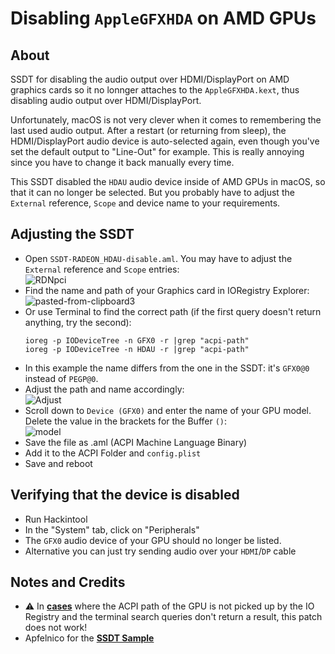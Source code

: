 # Disabling `AppleGFXHDA` on AMD GPUs

## About
SSDT for disabling the audio output over HDMI/DisplayPort on AMD graphics cards so it no lonnger attaches to the `AppleGFXHDA.kext`, thus disabling audio output over HDMI/DisplayPort.

Unfortunately, macOS is not very clever when it comes to remembering the last used audio output. After a restart (or returning from sleep), the HDMI/DisplayPort audio device is auto-selected again, even though you've set the default output to "Line-Out" for example. This is really annoying since you have to change it back manually every time.

This SSDT disabled the `HDAU` audio device inside of AMD GPUs in macOS, so that it can no longer be selected. But you probably have to adjust the `External` reference, `Scope` and device name to your requirements.

## Adjusting the SSDT
- Open `SSDT-RADEON_HDAU-disable.aml`. You may have to adjust the `External` reference and `Scope` entries:</br>![RDNpci](https://user-images.githubusercontent.com/76865553/189613476-eea3b5d7-21ac-4ec1-be16-68526a70ad03.png)
- Find the name and path of your Graphics card in IORegistry Explorer:</br>![pasted-from-clipboard3](https://user-images.githubusercontent.com/76865553/139533202-9f11d658-07c0-4ab1-8e52-531475ca9f9c.png)
- Or use Terminal to find the correct path (if the first query doesn't return anything, try the second):
	```terminal
	ioreg -p IODeviceTree -n GFX0 -r |grep "acpi-path"
	ioreg -p IODeviceTree -n HDAU -r |grep "acpi-path"
	```
- In this example the name differs from the one in the SSDT: it's `GFX0@0` instead of `PEGP@0`.
- Adjust the path and name accordingly:</br>![Adjust](https://user-images.githubusercontent.com/76865553/189613414-2e2776b7-168a-4e98-935f-32a0909b3dc9.png)
- Scroll down to `Device (GFX0)` and enter the name of your GPU model. Delete the value in the brackets for the Buffer `()`:</br>
	![model](https://user-images.githubusercontent.com/76865553/139533226-0ae045b0-695d-4394-9ebb-946578985a16.png)
- Save the file as .aml (ACPI Machine Language Binary)
- Add it to the ACPI Folder and `config.plist`
- Save and reboot

## Verifying that the device is disabled
- Run Hackintool
- In the "System" tab, click on "Peripherals"
- The `GFX0` audio device of your GPU should no longer be listed.
- Alternative you can just try sending audio over your `HDMI`/`DP` cable

## Notes and Credits
- ⚠️ In [**cases**](https://www.reddit.com/r/hackintosh/comments/wu4pyv/help_failed_to_block_applegfxhdakext_with/) where the ACPI path of the GPU is not picked up by the IO Registry and the terminal search queries don't return a result, this patch does not work!
- Apfelnico for the [**SSDT Sample**](https://www.hackintosh-forum.de/forum/thread/55014-hdmi-audio-mittels-ssdt-entfernen-radeon-vii/?postID=721986#post721986)
